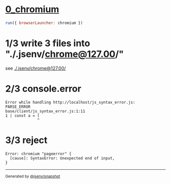 # [0_chromium](../../js_syntax_error_dev.test.mjs#L26)

```js
run({ browserLauncher: chromium })
```

# 1/3 write 3 files into "./.jsenv/chrome@127.00/"

see [./.jsenv/chrome@127.00/](./.jsenv/chrome@127.00/)

# 2/3 console.error

```console
Error while handling http://localhost/js_syntax_error.js:
PARSE_ERROR
base/client/js_syntax_error.js:1:11
1 | const a = (
              ^
```

# 3/3 reject

```console
Error: chromium "pageerror" {
  [cause]: SyntaxError: Unexpected end of input,
}
```
---

<sub>
  Generated by <a href="https://github.com/jsenv/core/tree/main/packages/independent/snapshot">@jsenv/snapshot</a>
</sub>
